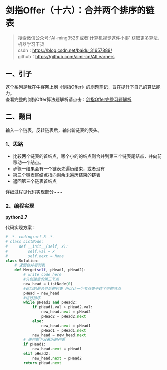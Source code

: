 # 剑指Offer（十六）：合并两个排序的链表

> 搜索微信公众号:'AI-ming3526'或者'计算机视觉这件小事' 获取更多算法、机器学习干货  
> csdn：https://blog.csdn.net/baidu_31657889/  
> github：https://github.com/aimi-cn/AILearners

## 一、引子

这个系列是我在牛客网上刷《剑指Offer》的刷题笔记，旨在提升下自己的算法能力。  
查看完整的剑指Offer算法题解析请点击：[剑指Offer完整习题解析](https://blog.csdn.net/baidu_31657889/article/category/9059648)

## 二、题目

输入一个链表，反转链表后，输出新链表的表头。

### 1、思路

- 比较两个链表的首结点，哪个小的的结点则合并到第三个链表尾结点，并向前移动一个结点。
- 步骤一结果会有一个链表先遍历结束，或者没有
- 第三个链表尾结点指向剩余未遍历结束的链表
- 返回第三个链表首结点

详细过程见代码实现部分~~~


### 2、编程实现

**python2.7**

代码实现方案：

```python
# -*- coding:utf-8 -*-
# class ListNode:
#     def __init__(self, x):
#         self.val = x
#         self.next = None
class Solution:
    # 返回合并后列表
    def Merge(self, pHead1, pHead2):
        # write code here
        #先创建空的第三节点
        new_head = ListNode(0)
        #返回的是合并后的列表 所以让一个节点等于这个空的节点
        pHead = new_head
        #进行排序
        while pHead1 and pHead2:
            if pHead1.val > pHead2.val:
                new_head.next = pHead2
                pHead2 = pHead2.next
            else:
                new_head.next = pHead1
                pHead1 = pHead1.next
            new_head = new_head.next
        # 便利剩下没遍历的列表
        if pHead1:
            new_head.next = pHead1
        elif pHead2:
            new_head.next = pHead2
        return pHead.next
```
